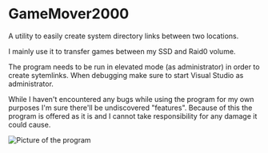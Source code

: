 # GameMover2000
A utility to easily create system directory links between two locations.

I mainly use it to transfer games between my SSD and Raid0 volume.

The program needs to be run in elevated mode (as administrator) in order to create sytemlinks. When debugging make sure to start Visual Studio as administrator.

While I haven't encountered any bugs while using the program for my own purposes I'm sure there'll be undiscovered "features". Because of this the program is offered as it is and I cannot take responsibility for any damage it could cause.

![Picture of the program](http://i.imgur.com/AnmauHF.png)
